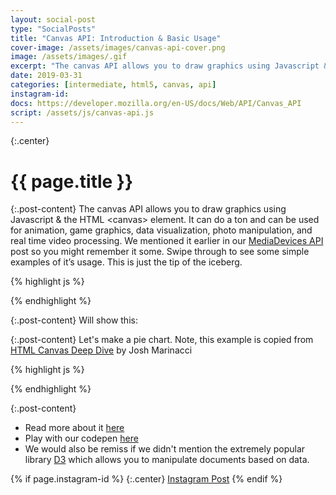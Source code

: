 ```yaml
---
layout: social-post
type: "SocialPosts"
title: "Canvas API: Introduction & Basic Usage"
cover-image: /assets/images/canvas-api-cover.png
image: /assets/images/.gif
excerpt: "The canvas API allows you to draw graphics using Javascript & the HTML &lt;canvas&gt; element. It can do a ton and can be used for animation, game graphics, data visualization, photo manipulation, and real time video processing."
date: 2019-03-31
categories: [intermediate, html5, canvas, api]
instagram-id: 
docs: https://developer.mozilla.org/en-US/docs/Web/API/Canvas_API
script: /assets/js/canvas-api.js
---
```

{:.center}
# {{ page.title }}

{:.post-content}
The canvas API allows you to draw graphics using Javascript & the HTML 
&lt;canvas&gt; element. It can do a ton and can be used for animation, 
game graphics, data visualization, photo manipulation, and real time video processing.
We mentioned it earlier in our [MediaDevices API](/blog/camera-api-photo/) post so you might remember it 
some. Swipe through to see some simple examples of it’s usage. 
This is just the tip of the iceberg. 

{% highlight js %}
<canvas id="simple-canvas"></canvas>

<script>
const canvas = document.getElementById('simple-canvas');
const ctx = canvas.getContext('2d');

ctx.fillStyle = 'blue';
ctx.fillRect(10, 10, 150, 200);
</script>
{% endhighlight %}

{:.post-content}
Will show this:
<canvas id="simple-canvas"></canvas>

{:.post-content}
Let's make a pie chart. Note, this example is copied from <a href="https://joshondesign.com/p/books/canvasdeepdive/toc.html" target="_blank">HTML Canvas Deep Dive</a> by Josh Marinacci

{% highlight js %}
<canvas id="pie-canvas"></canvas>

<script>
//initialize data set
let data = [ 100, 68, 20, 30, 100 ];

const pieCanvas = document.getElementById('pie-canvas');
let c = pieCanvas.getContext('2d');
//draw background
c.fillStyle = "white";
c.fillRect(0,0,500,500);

//a list of colors
let colors = [ "orange", "green", "blue", "yellow", "teal"];

//calculate total of all data
let total = 0;
for(let i=0; i < data.length; i++) {
    total += data[i];
}

//draw pie data
let prevAngle = 0;
for(let i = 0; i < data.length; i++) {
    //fraction that this pieslice represents
    let fraction = data[i]/total;
    //calc starting angle
    let angle = prevAngle + fraction * Math.PI*2;

    //draw the pie slice
    c.fillStyle = colors[i];

    //create a path
    c.beginPath();
    c.moveTo(250,250);
    c.arc(250,250, 100, prevAngle, angle, false);
    c.lineTo(250,250);

    //fill it
    c.fill();

    //stroke it
    c.strokeStyle = "black";
    c.stroke();

    //update for next time through the loop
    prevAngle = angle;
}

//draw centered text
c.fillStyle = "black";
c.font = "24pt sans-serif";
let text = "Sales Data from 2025";
let metrics = c.measureText(text);
c.fillText(text, 250-metrics.width/2, 400);
</script>
{% endhighlight %}

<canvas id="pie-canvas" width="500" height="500"></canvas>

{:.post-content}
* Read more about it <a href="{{page.docs}}" target="_blank">here</a>
* Play with our codepen <a href="https://codepen.io/the_dev_diaries/pen/wOVLrL" target="_blank">here</a>
* We would also be remiss if we didn't mention the extremely popular library 
<a href="https://d3js.org/" target="_blank">D3</a> which allows you to manipulate
documents based on data. 

{% if page.instagram-id %}
{:.center}
<a class="insta-link" href="https://www.instagram.com/p/{{page.instagram-id}}" target="_blank">Instagram Post</a>
{% endif %}
